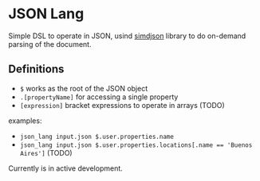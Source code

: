 # JSON Lang

Simple DSL to operate in JSON, usind [simdjson](https://github.com/simdjson/simdjson) library to do on-demand parsing of the document.

## Definitions

- `$` works as the root of the JSON object
- `.[propertyName]` for accessing a single property
- `[expression]` bracket expressions to operate in arrays (TODO)

examples:
- `json_lang input.json $.user.properties.name`
- `json_lang input.json $.user.properties.locations[.name == 'Buenos Aires']` (TODO)

Currently is in active development.
